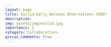 ```yaml
---
layout: page
title: Euclid-Early Release Observations (ERO)
description: 
img: assets/img/euclid.jpg
importance: 2
category: Collaborations
giscus_comments: true
---
```


